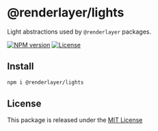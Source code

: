 # @renderlayer/lights

Light abstractions used by `@renderlayer` packages.

[![NPM version][npm-badge]][npm-url]
[![License][license-badge]][license-url]

## Install

```bash
npm i @renderlayer/lights
```

## License

This package is released under the [MIT License][license-url]

[npm-badge]: https://img.shields.io/npm/v/@renderlayer/lights
[npm-url]: https://www.npmjs.com/package/@renderlayer/lights
[license-badge]: https://img.shields.io/npm/l/renderlayer.svg?cacheSeconds=2592000
[license-url]: https://github.com/epreston/renderlayer/blob/main/LICENSE
